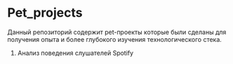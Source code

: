 # Pet_projects

Данный репозиторий содержит pet-проекты которые были сделаны для получения опыта и более глубокого изучения технологического стека.

1. Анализ поведения слушателей Spotify

